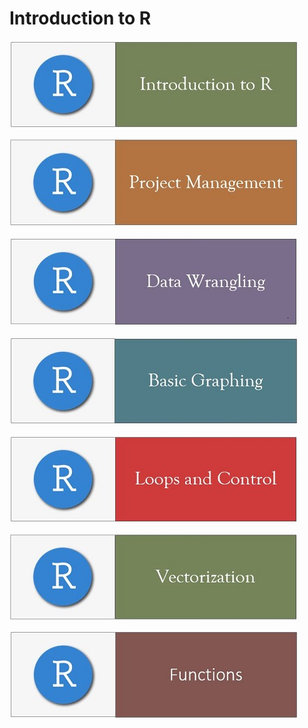 # Introduction to R

[![Getting Started](../fig/module_1_header.jpg)](https://github.com/mydatastory/r_intro_class/blob/master/_episodes_html/module_1_main.md)

[![Project Mgmt](../fig/module_5_header.jpg)](https://rawcdn.githack.com/mydatastory/r_intro_class/19d5d84e658e9195549a6512a04302b4d8d97622/_episodes_html/project_intro.html)

[![Data Wrangling](../fig/module_2_header.jpg)](https://github.com/mydatastory/r_intro_class/blob/master/_episodes_html/module_2_main.md)

[![Basic Graphs](../fig/module_3_header.jpg)](https://github.com/mydatastory/r_intro_class/blob/master/_episodes_html/module_3_main.md)

[![Loops & Control](../fig/module_4_header.jpg)](https://rawcdn.githack.com/mydatastory/r_intro_class/9a30f2c91e4819aa58296a78258545f2325df8ef/_episodes_html/control_flow.html)

[![Vectorization](../fig/module_6_header.jpg)](https://rawcdn.githack.com/mydatastory/r_intro_class/f5b285a9a3fe4ab5760f7124dbf6210390355ffe/_episodes_html/vectorization.html)

[![Functions](../fig/module_7_header.jpg)](https://rawcdn.githack.com/mydatastory/r_intro_class/0d56a5a7e093b38bbd253ee4eb74965a259b643e/_episodes_html/functions.html)

